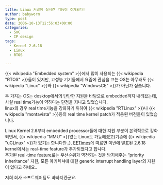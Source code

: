 ```yaml
---
title: Linux 커널에 실시간 기능이 추가되다!
author: babyworm
type: post
date: 2006-10-13T12:56:03+00:00
categories:
  - SoC
  - IP design
tags:
  - Kernel 2.6.18
  - Linux
  - RTOS

---
```

{{< wikipedia "Embedded system" >}}에서 많이 사용되는 {{< wikipedia "RTOS" >}}들이 있지만, 고성능 기기들에서 요즘에 관심을 끄는 OS는 아무래도 {{< wikipedia "Linux" >}}와 {{< wikipedia "WindowsCE" >}}가 아닌가 싶습니다.

두 가지는 OS는 desktop에서의 탄탄한 지원을 바탕으로 embedded까지 내려왔는데, 사실 real time기능이 약하다는 단점을 지니고 있었습니다.<br>
linux의 경우 real time기능을 강화하기 위하여 {{< wikipedia "RTLinux" >}}나 {{< wikipedia "montavista" >}}등의 real time kernel patch가 적용된 버젼들이 있었습니다.

Linux Kernel 2.6부터 embedded processor들에 대한 지원 부분이 본격적으로 강화되면서, {{< wikipedia "MMU" >}}없는 Linux도 가능해졌고(기존에 {{< wikipedia "uCLinux" >}}가 있기는 합니다만..), [EETimes][1]에 따르면 이번에 발표된 2.6.18 kernel에서는 real-time feature가 추가되었다고 합니다.<br>
추가된 real-time feature로는 우선순위가 역전되는 것을 방지해주는 “priority inheritance” 지원, 모든 아키텍쳐에 대한 generic interrupt handling layer의 지원이 있다고 하네요..

저희 회사 소프트웨어팀도 바빠지겠군요.

 [1]: http://eetimes.com/news/design/showArticle.jhtml;jsessionid=XYCAM4WFQKIXKQSNDLRSKHSCJUNN2JVN?articleID=193300230
